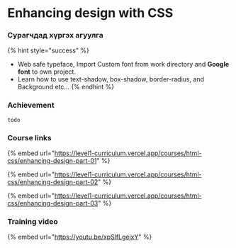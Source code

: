 # Enhancing design with CSS

### Сурагчдад хүргэх агуулга

{% hint style="success" %}
* Web safe typeface, Import Custom font from work directory and **Google font** to own project.&#x20;
* Learn how to use text-shadow, box-shadow, border-radius, and Background etc...
{% endhint %}

### Achievement

```
todo
```

### Course links

{% embed url="https://level1-curriculum.vercel.app/courses/html-css/enhancing-design-part-01" %}

{% embed url="https://level1-curriculum.vercel.app/courses/html-css/enhancing-design-part-02" %}

{% embed url="https://level1-curriculum.vercel.app/courses/html-css/enhancing-design-part-03" %}

### Training video

{% embed url="https://youtu.be/xpSlfLgejxY" %}
